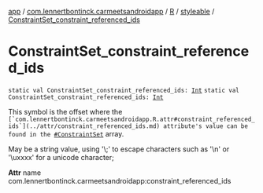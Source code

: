 [app](../../../index.md) / [com.lennertbontinck.carmeetsandroidapp](../../index.md) / [R](../index.md) / [styleable](index.md) / [ConstraintSet_constraint_referenced_ids](./-constraint-set_constraint_referenced_ids.md)

# ConstraintSet_constraint_referenced_ids

`static val ConstraintSet_constraint_referenced_ids: `[`Int`](https://kotlinlang.org/api/latest/jvm/stdlib/kotlin/-int/index.html)
`static val ConstraintSet_constraint_referenced_ids: `[`Int`](https://kotlinlang.org/api/latest/jvm/stdlib/kotlin/-int/index.html)

This symbol is the offset where the ``[`com.lennertbontinck.carmeetsandroidapp.R.attr#constraint_referenced_ids`](../attr/constraint_referenced_ids.md) attribute's value can be found in the ``[`#ConstraintSet`](-constraint-set.md) array.

May be a string value, using '\\;' to escape characters such as '\\n' or '\\uxxxx' for a unicode character;

**Attr**
name com.lennertbontinck.carmeetsandroidapp:constraint_referenced_ids

